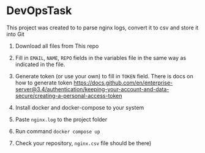 # DevOpsTask

This project was created to to parse nginx logs, convert it to csv and store it into Git

1. Download all files from This repo 

2. Fill in `EMAIL`, `NAME`, `REPO` fields in the variables file in the same way as indicated in the file.

3. Generate token (or use your own) to fill in `TOKEN` field.
There is docs on how to generate token
https://docs.github.com/en/enterprise-server@3.4/authentication/keeping-your-account-and-data-secure/creating-a-personal-access-token

4. Install docker and docker-compose to your system 

5. Paste `nginx.log` to the project folder 

6. Run command `docker compose up`

7. Check your repository, `nginx.csv` file should be there)
